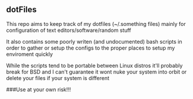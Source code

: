 dotFiles
------

This repo aims to keep track of my dotfiles (~/.something files) mainly for configuration of text editors/software/random stuff

It also contains some poorly writen (and undocumented) bash scripts in order to gather or setup the configs to the proper places to setup my enviroment quickly

While the scripts tend to be portable between Linux distros it'll probably break for BSD and I can't guarantee it wont nuke your system into orbit or delete your files if your system is different

###Use at your own risk!!!
